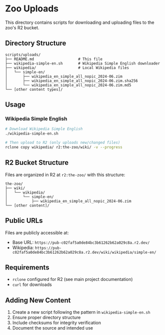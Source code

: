 # Zoo Uploads

This directory contains scripts for downloading and uploading files to the zoo's R2 bucket.

## Directory Structure

```
scripts/uploads/
├── README.md                    # This file
├── wikipedia-simple-en.sh       # Wikipedia Simple English downloader
├── wikipedia/                   # Local Wikipedia files
│   └── simple-en/
│       ├── wikipedia_en_simple_all_nopic_2024-06.zim
│       ├── wikipedia_en_simple_all_nopic_2024-06.zim.sha256
│       └── wikipedia_en_simple_all_nopic_2024-06.zim.md5
└── [other content types]/
```

## Usage

### Wikipedia Simple English

```bash
# Download Wikipedia Simple English
./wikipedia-simple-en.sh

# Then upload to R2 (only uploads new/changed files)
rclone copy wikipedia/ r2:the-zoo/wiki/ -v --progress
```

## R2 Bucket Structure

Files are organized in R2 at `r2:the-zoo/` with this structure:

```
the-zoo/
├── wiki/
│   └── wikipedia/
│       └── simple-en/
│           ├── wikipedia_en_simple_all_nopic_2024-06.zim
└── [other content]/
```

## Public URLs

Files are publicly accessible at:

- Base URL: `https://pub-c02faf5a0de84bc3b61262b62a029c8a.r2.dev/`
- Wikipedia: `https://pub-c02faf5a0de84bc3b61262b62a029c8a.r2.dev/wiki/wikipedia/simple-en/`

## Requirements

- `rclone` configured for R2 (see main project documentation)
- `curl` for downloads

## Adding New Content

1. Create a new script following the pattern in `wikipedia-simple-en.sh`
2. Ensure proper directory structure
3. Include checksums for integrity verification
4. Document the source and intended use
